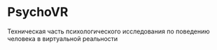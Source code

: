 # PsychoVR
Техническая часть психологического исследования по поведению человека в виртуальной реальности
